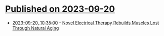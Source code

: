 # [Published on 2023-09-20](index.md)

* [2023-09-20, 10:35:00](https://soylentnews.org/article.pl?sid=23/09/19/0348220&from=rss) - [Novel Electrical Therapy Rebuilds Muscles Lost Through Natural Aging](https://soylentnews.org/article.pl?sid=23/09/19/0348220&from=rss)
